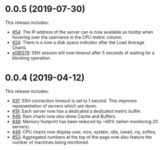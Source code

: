 0.0.5 (2019-07-30)
===================
This release includes:

* [#54](https://github.com/aheart/hearth/issues/54):
  The IP address of the server can is now available as tooltip when hovering over the username 
  in the CPU metric column.
* [#24](https://github.com/aheart/hearth/issues/24):
  There is a now a disk space indicator after the Load Average Charts.
* [e08f279](https://github.com/aheart/hearth/commit/e08f279cd435e7ac8b1366683ee0cd0aa86012f2):
  SSH session will now timeout after 5 seconds of waiting for a blocking operation.



0.0.4 (2019-04-12)
===================
This release includes:

* [#31](https://github.com/aheart/hearth/issues/31):
  SSH connection timeout is set to 1 second. This improves representation of servers which are down.
* [#19](https://github.com/aheart/hearth/issues/19):
  Each server now has a dedicated a dedicated metric buffer.
* [#46](https://github.com/aheart/hearth/issues/46):
  Ram charts now also show Cache and Buffers.
* [#48](https://github.com/aheart/hearth/pull/48):
  Memory footprint has been reduced by ~68% (when monitoring 20 servers).
* [#49](https://github.com/aheart/hearth/issues/49):
  CPU charts now display user, nice, system, idle, iowait, irq, softirq.
* [#53](https://github.com/aheart/hearth/pull/53):
  Aggregated numbers at the top of the page now also feature the number of machines being monitored.

